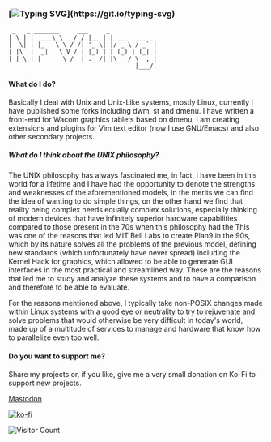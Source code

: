 ### [![Typing SVG](https://readme-typing-svg.herokuapp.com?lines=Hello+There!!;Welcome+to+NFVblog!!)](https://git.io/typing-svg)
```
 _   _ _______     ___     _
| \ | |  ___\ \   / / |__ | | ___   __ _
|  \| | |_   \ \ / /| '_ \| |/ _ \ / _` |
| |\  |  _|   \ V / | |_) | | (_) | (_| |
|_| \_|_|      \_/  |_.__/|_|\___/ \__, |
                                   |___/
```
#### What do I do?
Basically I deal with Unix and Unix-Like systems, mostly Linux, currently I have published some forks including dwm, st and dmenu. I have written a front-end for Wacom graphics tablets based on dmenu, I am creating extensions and plugins for Vim text editor (now I use GNU/Emacs) and also other secondary projects.

##### What do I think about the UNIX philosophy?
The UNIX philosophy has always fascinated me, in fact, I have been in this world for a lifetime and I have had the opportunity to denote the strengths and weaknesses of the aforementioned models, in the merits we can find the idea of wanting to do simple things, on the other hand we find that reality being complex needs equally complex solutions, especially thinking of modern devices that have infinitely superior hardware capabilities compared to those present in the 70s when this philosophy had the This was one of the reasons that led MIT Bell Labs to create Plan9 in the 90s, which by its nature solves all the problems of the previous model, defining new standards (which unfortunately have never spread) including the Kernel Hack for graphics, which allowed to be able to generate GUI interfaces in the most practical and streamlined way. These are the reasons that led me to study and analyze these systems and to have a comparison and therefore to be able to evaluate.

For the reasons mentioned above, I typically take non-POSIX changes made within Linux systems with a good eye or neutrality to try to rejuvenate and solve problems that would otherwise be very difficult in today's world, made up of a multitude of services to manage and hardware that know how to parallelize even too well.

#### Do you want to support me?
Share my projects or, if you like, give me a very small donation on Ko-Fi to support new projects.


<a rel="me" href="https://mastodon.cloud/@nfvblog">Mastodon</a>

[![ko-fi](https://ko-fi.com/img/githubbutton_sm.svg)](https://ko-fi.com/A0A3CDMP9)

![Visitor Count](https://profile-counter.glitch.me/nf02/count.svg)
<!--
**NF02/nf02** is a ✨ _special_ ✨ repository because its `README.md` (this file) appears on your GitHub profile.

Here are some ideas to get you started:

- 🔭 I’m currently study on University of Cagliari

-->
